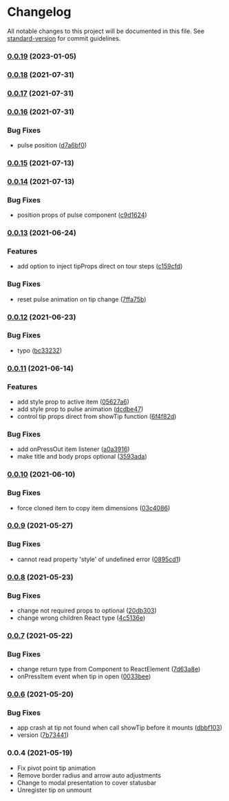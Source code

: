 # Changelog

All notable changes to this project will be documented in this file. See [standard-version](https://github.com/conventional-changelog/standard-version) for commit guidelines.

### [0.0.19](https://github.com/MaiconGilton/react-native-tip/compare/v0.0.18...v0.0.19) (2023-01-05)

### [0.0.18](https://github.com/MaiconGilton/react-native-tip/compare/v0.0.17...v0.0.18) (2021-07-31)

### [0.0.17](https://github.com/MaiconGilton/react-native-tip/compare/v0.0.16...v0.0.17) (2021-07-31)

### [0.0.16](https://github.com/MaiconGilton/react-native-tip/compare/v0.0.15...v0.0.16) (2021-07-31)


### Bug Fixes

* pulse position ([d7a6bf0](https://github.com/MaiconGilton/react-native-tip/commit/d7a6bf01385fbe7355186110157d334c1e78f4de))

### [0.0.15](https://github.com/MaiconGilton/react-native-tip/compare/v0.0.14...v0.0.15) (2021-07-13)

### [0.0.14](https://github.com/MaiconGilton/react-native-tip/compare/v0.0.13...v0.0.14) (2021-07-13)


### Bug Fixes

* position props of pulse component ([c9d1624](https://github.com/MaiconGilton/react-native-tip/commit/c9d16248e4601d4325cb0da3499b6eb497bfac90))

### [0.0.13](https://github.com/MaiconGilton/react-native-tip/compare/v0.0.12...v0.0.13) (2021-06-24)


### Features

* add option to inject tipProps direct on tour steps ([c159cfd](https://github.com/MaiconGilton/react-native-tip/commit/c159cfda7dd0dbc988b74297989fdf5030f6eca8))


### Bug Fixes

* reset pulse animation on tip change ([7ffa75b](https://github.com/MaiconGilton/react-native-tip/commit/7ffa75b9d4dc62e414ee03c661f3729fdeadd74d))

### [0.0.12](https://github.com/MaiconGilton/react-native-tip/compare/v0.0.11...v0.0.12) (2021-06-23)


### Bug Fixes

* typo ([bc33232](https://github.com/MaiconGilton/react-native-tip/commit/bc33232f244d443ff1a277a1e8bdd38deb2df809))

### [0.0.11](https://github.com/MaiconGilton/react-native-tip/compare/v0.0.10...v0.0.11) (2021-06-14)


### Features

* add style prop to active item ([05627a6](https://github.com/MaiconGilton/react-native-tip/commit/05627a6762f5443b1db980a400f0ba78ff936497))
* add style prop to pulse animation ([dcdbe47](https://github.com/MaiconGilton/react-native-tip/commit/dcdbe47d9e8c3dd9a8f17d4ebe975a56bd91131e))
* control tip props direct from showTip function ([6f4f82d](https://github.com/MaiconGilton/react-native-tip/commit/6f4f82d92d5ffa2bc1bc2362182bb25e8b411bfb))


### Bug Fixes

* add onPressOut item listener ([a0a3916](https://github.com/MaiconGilton/react-native-tip/commit/a0a3916d0fd6475ae9f47920d6d0661f1b9991b4))
* make title and body props optional ([3593ada](https://github.com/MaiconGilton/react-native-tip/commit/3593ada5b3efc6dd29e1802cc3fabcc54b2d4d96))

### [0.0.10](https://github.com/MaiconGilton/react-native-tip/compare/v0.0.9...v0.0.10) (2021-06-10)


### Bug Fixes

* force cloned item to copy item dimensions ([03c4086](https://github.com/MaiconGilton/react-native-tip/commit/03c40862655515852afeb584f32f0fe988493134))

### [0.0.9](https://github.com/MaiconGilton/react-native-tip/compare/v0.0.8...v0.0.9) (2021-05-27)


### Bug Fixes

* cannot read property 'style' of undefined error ([0895cd1](https://github.com/MaiconGilton/react-native-tip/commit/0895cd165f9210fcb1b26f6a0ca0faacd2545423))

### [0.0.8](https://github.com/MaiconGilton/react-native-tip/compare/v0.0.7...v0.0.8) (2021-05-23)


### Bug Fixes

* change not required props to optional ([20db303](https://github.com/MaiconGilton/react-native-tip/commit/20db30328abc042c621e1f27f1c14468041111a3))
* change wrong children React type ([4c5136e](https://github.com/MaiconGilton/react-native-tip/commit/4c5136e624c5f6191a93a41663df392f21d09c30))

### [0.0.7](https://github.com/MaiconGilton/react-native-tip/compare/v0.0.6...v0.0.7) (2021-05-22)


### Bug Fixes

* change return type from Component to ReactElement ([7d63a8e](https://github.com/MaiconGilton/react-native-tip/commit/7d63a8e0e40e652510c1c2dadd429105608c7be2))
* onPressItem event when tip in open ([0033bee](https://github.com/MaiconGilton/react-native-tip/commit/0033beefab43f404ed85cb0d8efc5935522455b2))

### [0.0.6](https://github.com/MaiconGilton/react-native-tip/compare/v0.0.5...v0.0.6) (2021-05-20)


### Bug Fixes

* app crash at tip not found when call showTip before it mounts ([dbbf103](https://github.com/MaiconGilton/react-native-tip/commit/dbbf1034bafb39986b03e9c2f200784ba48f0d32))
* version ([7b73441](https://github.com/MaiconGilton/react-native-tip/commit/7b73441ddcd0465eaf4cabc0f6adcc70f5daac7b))

### 0.0.4 (2021-05-19)

- Fix pivot point tip animation
- Remove border radius and arrow auto adjustments
- Change to modal presentation to cover statusbar
- Unregister tip on unmount
